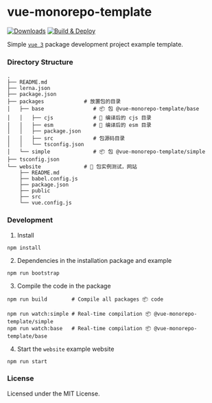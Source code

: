 vue-monorepo-template
===

[![Downloads](https://img.shields.io/static/v1?label=Github&message=repo&color=green&style=flat&logo=github)](https://github.com/tsbbjs/vue-monorepo-template)
[![Build & Deploy](https://github.com/tsbbjs/vue-monorepo-template/actions/workflows/ci.yml/badge.svg)](https://github.com/tsbbjs/vue-monorepo-template/actions/workflows/ci.yml)

Simple [`vue 3`](https://v3.vuejs.org/) package development project example template.

### Directory Structure

```shell
.
├── README.md
├── lerna.json
├── package.json
├── packages             # 放置包的目录
│   ├── base                # 📦 包 @vue-monorepo-template/base
│   │   ├── cjs             # 🔄 编译后的 cjs 目录
│   │   ├── esm             # 🔄 编译后的 esm 目录
│   │   ├── package.json
│   │   ├── src             # 包源码目录
│   │   └── tsconfig.json
│   └── simple              # 📦 包 @vue-monorepo-template/simple
├── tsconfig.json
└── website              # 🐝 包实例测试，网站
    ├── README.md
    ├── babel.config.js
    ├── package.json
    ├── public
    ├── src
    └── vue.config.js
```

### Development

1. Install

```shell
npm install
```

2. Dependencies in the installation package and example

```shell
npm run bootstrap
```

3. Compile the code in the package

```shell
npm run build        # Compile all packages 📦 code

npm run watch:simple # Real-time compilation 📦 @vue-monorepo-template/simple
npm run watch:base   # Real-time compilation 📦 @vue-monorepo-template/base
```

4. Start the `website` example website

```shell
npm run start
```

### License

Licensed under the MIT License.
